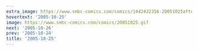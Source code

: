 ```yaml
---
extra_image: https://www.smbc-comics.com/comics/1442432356-20051025after.png
hovertext: '2005-10-25'
image: https://www.smbc-comics.com/comics/20051025.gif
next: '2005-10-26'
prev: '2005-10-24'
title: '2005-10-25'
---
```

